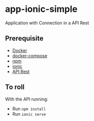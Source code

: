 # app-ionic-simple
Application with Connection in a API Rest

## Prerequisite
- [Docker](https://docs.docker.com/install/)
- [docker-compose](https://docs.docker.com/compose/install/)
- [npm](https://docs.npmjs.com/cli/install)
- [ionic](https://ionicframework.com/getting-started)
- [API Rest](https://github.com/matheus-souza/api-laravel-mongodb)

## To roll
With the API running:
- Run ```npm install```
- Run ```ionic serve```
